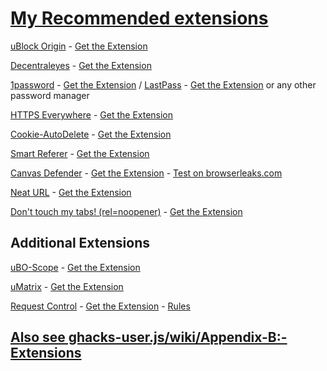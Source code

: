 # [My Recommended extensions](https://addons.mozilla.org/en-US/firefox/collections/publicarray/privacy-kit-57/)

[uBlock Origin](https://github.com/gorhill/uBlock) - [Get the Extension](https://addons.mozilla.org/en-US/firefox/addon/ublock-origin/)

[Decentraleyes](https://decentraleyes.org/) - [Get the Extension](https://addons.mozilla.org/en-US/firefox/addon/decentraleyes/)

[1password](https://1password.com/downloads/) - [Get the Extension](https://agilebits.com/onepassword/extensions) / [LastPass](https://lastpass.com/) - [Get the Extension](https://addons.mozilla.org/en-US/firefox/addon/lastpass-password-manager/) or any other password manager

[HTTPS Everywhere](https://www.eff.org/https-everywhere) - [Get the Extension](https://addons.mozilla.org/en-US/firefox/addon/https-everywhere/)

[Cookie-AutoDelete](https://github.com/Cookie-AutoDelete/Cookie-AutoDelete) - [Get the Extension](https://addons.mozilla.org/en-US/firefox/addon/cookie-autodelete/)

[Smart Referer](https://github.com/meh/smart-referer) - [Get the Extension](https://addons.mozilla.org/en-US/firefox/addon/smart-referer/)

[Canvas Defender](https://multiloginapp.com/canvasdefender-browser-extension/) - [Get the Extension](https://addons.mozilla.org/en-US/firefox/addon/no-canvas-fingerprinting/) - [Test on browserleaks.com](http://www.browserleaks.com/canvas)

[Neat URL](https://github.com/Smile4ever/firefoxaddons) - [Get the Extension](https://addons.mozilla.org/firefox/addon/neat-url/)

[Don't touch my tabs! (rel=noopener)](https://mathiasbynens.github.io/rel-noopener/) - [Get the Extension](https://addons.mozilla.org/en-US/firefox/addon/dont-touch-my-tabs/)

## Additional Extensions

[uBO-Scope](https://github.com/gorhill/uBO-Scope) - [Get the Extension](https://addons.mozilla.org/en-US/firefox/addon/ubo-scope/)

[uMatrix](https://github.com/gorhill/uMatrix) - [Get the Extension](https://addons.mozilla.org/en-US/firefox/addon/umatrix/)

[Request Control](https://github.com/tumpio/requestcontrol) - [Get the Extension](https://addons.mozilla.org/en-US/firefox/addon/requestcontrol/) - [Rules](https://github.com/ghacksuserjs/ghacks-user.js/wiki/3.5-Request-Control)

<!-- [Violentmonkey](https://violentmonkey.github.io/) - [Get the Extension](https://addons.mozilla.org/en-US/firefox/addon/violentmonkey/) or [Tampermonkey][https://tampermonkey.net/] - [Get the Extension](https://addons.mozilla.org/en-US/firefox/addon/tampermonkey/) -->

<!-- and install https://greasyfork.org/en/scripts/735-anti-adblock-killer-reek  and https://github.com/ghacksuserjs/ghacks-user.js/wiki/3.1-User-Scripts-->

<!-- [SSleuth](https://github.com/sibiantony/ssleuth/) - [Get the Extension](https://addons.mozilla.org/en-US/firefox/addon/ssleuth/) -->

## [Also see ghacks-user.js/wiki/Appendix-B:-Extensions](https://github.com/ghacksuserjs/ghacks-user.js/wiki/Appendix-B:-Extensions)
